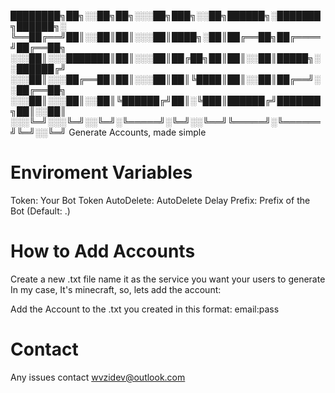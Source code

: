 ████████╗██╗░░██╗██╗░░░██╗███╗░░██╗██████╗░███████╗██████╗░
╚══██╔══╝██║░░██║██║░░░██║████╗░██║██╔══██╗██╔════╝██╔══██╗
░░░██║░░░███████║██║░░░██║██╔██╗██║██║░░██║█████╗░░██████╔╝
░░░██║░░░██╔══██║██║░░░██║██║╚████║██║░░██║██╔══╝░░██╔══██╗
░░░██║░░░██║░░██║╚██████╔╝██║░╚███║██████╔╝███████╗██║░░██║
░░░╚═╝░░░╚═╝░░╚═╝░╚═════╝░╚═╝░░╚══╝╚═════╝░╚══════╝╚═╝░░╚═╝
Generate Accounts, made simple

# Enviroment Variables
Token: Your Bot Token
AutoDelete: AutoDelete Delay
Prefix: Prefix of the Bot (Default: .)

# How to Add Accounts
Create a new .txt file name it as the service you want your users to generate
In my case, It's minecraft, so, lets add the account:

Add the Account to the .txt you created in this format:
email:pass

# Contact
Any issues contact wvzidev@outlook.com



